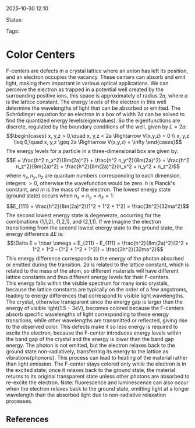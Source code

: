
2025-10-30 12:10

Status: 

Tags:

# Color Centers
F-centers are defects in a crystal lattice where an anion has left its position, and an electron occupies the vacancy. These centers can absorb and emit light, making them important in various optical applications.
We can perceive the electron as trapped in a potential well created by the surrounding positive ions, this space is approximately of radius $2a$, where $a$ is the lattice constant. The energy levels of the electron in this well determine the wavelengths of light that can be absorbed or emitted.
The Schrödinger equation for an electron in a box of width $2a$ can be solved to find the quantized energy levels(eigenvalues). So the eigenfunctions are discrete, regulated by the boundary conditions of the well, given by $L=2a$:
$$\begin{cases}
x, y,z  > 0,\quad x, y,z < 2a \Rightarrow V(x,y,z) = 0 \\
x, y,z \leq 0,\quad x, y,z \geq 2a \Rightarrow V(x,y,z) = \infty
\end{cases}$$
The energy levels for a particle in a three-dimensional box are given by:
$$E = \frac{h^2 n_x^2}{8m(2a)^2} + \frac{h^2 n_y^2}{8m(2a)^2} + \frac{h^2 n_z^2}{8m(2a)^2} = \frac{h^2}{8m(2a)^2}(n_x^2 + n_y^2 + n_z^2)$$
where $n_x, n_y, n_z$ are quantum numbers corresponding to each dimension, integers $>0$, otherwise the wavefunction would be zero. $h$ is Planck's constant, and $m$ is the mass of the electron.
The lowest energy state (ground state) occurs when $n_x = n_y = n_z = 1$:
$$E_{111} = \frac{h^2}{8m(2a)^2}(1^2 + 1^2 + 1^2) = \frac{3h^2}{32ma^2}$$
The second lowest energy state is degenerate, occurring for the combinations (1,1,2), (1,2,1), and (2,1,1). If we imagine the electron transitioning from the second lowest energy state to the ground state, the energy difference $\Delta E$ is:
$$\Delta E = \hbar \omega = E_{211} - E_{111} = \frac{h^2}{8m(2a)^2}(2^2 + 1^2 + 1^2 - (1^2 + 1^2 + 1^2)) = \frac{3h^2}{32ma^2}$$
This energy difference corresponds to the energy of the photon absorbed or emitted during the transition. $2a$ is related to the lattice constant, which is related to the mass of the atom, so different materials will have different lattice constants and thus different energy levels for their F-centers.  
This energy falls within the visible spectrum for many ionic crystals, because the lattice constants are typically on the order of a few angstroms, leading to energy differences that correspond to visible light wavelengths. 
The crystal, otherwise transparent since the energy gap is larger than the energy of visible light($1.5-3 eV$), becomes colored because the F-centers absorb specific wavelengths of light corresponding to these energy transitions, while other wavelengths are transmitted or reflected, giving rise to the observed color. This defects make it so less energy is required to excite the electron, because the F-center introduces energy levels within the band gap of the crystal and the energy is lower than the band gap energy. 
The photon is not emitted, but the electron relaxes back to the ground state non-radiatively, transferring its energy to the lattice as vibrations(phonons). This process can lead to heating of the material rather than light emission. The F-center stays colored only while the electron is in the excited state; once it relaxes back to the ground state, the material returns to its original transparent state unless other photons are absorbed to re-excite the electron.
Note: fluorescence and luminescence can also occur when the electron relaxes back to the ground state, emitting light at a longer wavelength than the absorbed light due to non-radiative relaxation processes.






## References
